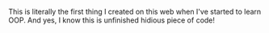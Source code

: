 This is literally the first thing I created on this web when I've started to learn OOP. And yes, I know this is unfinished hidious piece of code!
